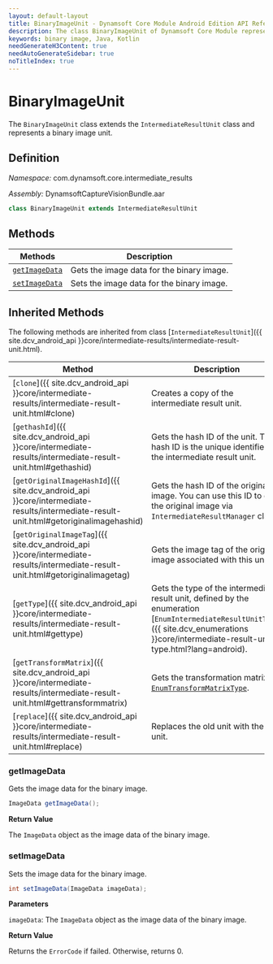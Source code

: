 ```yaml
---
layout: default-layout
title: BinaryImageUnit - Dynamsoft Core Module Android Edition API Reference
description: The class BinaryImageUnit of Dynamsoft Core Module represents a unit that contains a binary image.
keywords: binary image, Java, Kotlin
needGenerateH3Content: true
needAutoGenerateSidebar: true
noTitleIndex: true
---
```


# BinaryImageUnit

The `BinaryImageUnit` class extends the `IntermediateResultUnit` class and represents a binary image unit.

## Definition

*Namespace:* com.dynamsoft.core.intermediate_results

*Assembly:* DynamsoftCaptureVisionBundle.aar

```java
class BinaryImageUnit extends IntermediateResultUnit
```

## Methods

| Methods | Description |
| ------- | ----------- |
| [`getImageData`](#getimagedata) | Gets the image data for the binary image. |
| [`setImageData`](#setimagedata) | Sets the image data for the binary image. |

## Inherited Methods

The following methods are inherited from class [`IntermediateResultUnit`]({{ site.dcv_android_api }}core/intermediate-results/intermediate-result-unit.html).

| Method | Description |
|------- |-------------|
| [`clone`]({{ site.dcv_android_api }}core/intermediate-results/intermediate-result-unit.html#clone) | Creates a copy of the intermediate result unit. |
| [`gethashId`]({{ site.dcv_android_api }}core/intermediate-results/intermediate-result-unit.html#gethashid) | Gets the hash ID of the unit. The hash ID is the unique identifier for the intermediate result unit. |
| [`getOriginalImageHashId`]({{ site.dcv_android_api }}core/intermediate-results/intermediate-result-unit.html#getoriginalimagehashid) | Gets the hash ID of the original image. You can use this ID to get the original image via `IntermediateResultManager` class. |
| [`getOriginalImageTag`]({{ site.dcv_android_api }}core/intermediate-results/intermediate-result-unit.html#getoriginalimagetag) | Gets the image tag of the original image associated with this unit. |
| [`getType`]({{ site.dcv_android_api }}core/intermediate-results/intermediate-result-unit.html#gettype) | Gets the type of the intermediate result unit, defined by the enumeration [`EnumIntermediateResultUnitType`]({{ site.dcv_enumerations }}core/intermediate-result-unit-type.html?lang=android). |
| [`getTransformMatrix`]({{ site.dcv_android_api }}core/intermediate-results/intermediate-result-unit.html#gettransformmatrix) | Gets the transformation matrix via [`EnumTransformMatrixType`]({{site.dcv_enumerations}}/core/transform-matrix-type.html). |
| [`replace`]({{ site.dcv_android_api }}core/intermediate-results/intermediate-result-unit.html#replace) | Replaces the old unit with the new unit. |

### getImageData

Gets the image data for the binary image.

```java
ImageData getImageData();
```

**Return Value**

The `ImageData` object as the image data of the binary image.

### setImageData

Sets the image data for the binary image.

```java
int setImageData(ImageData imageData);
```

**Parameters**

`imageData`: The `ImageData` object as the image data of the binary image.

**Return Value**

Returns the `ErrorCode` if failed. Otherwise, returns 0.

